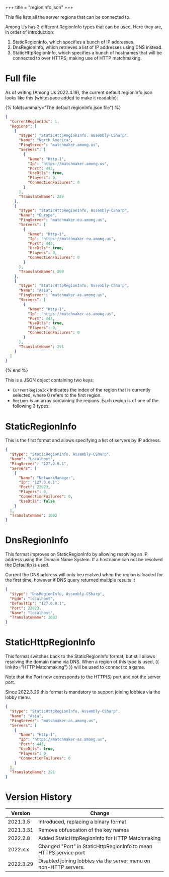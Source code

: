 +++
title = "regionInfo.json"
+++

This file lists all the server regions that can be connected to.

<!-- more -->

Among Us has 3 different RegionInfo types that can be used. Here they are, in order of introduction:

1. StaticRegionInfo, which specifies a bunch of IP addresses.
2. DnsRegionInfo, which retrieves a list of IP addresses using DNS instead.
3. StaticHttpRegionInfo, which specifies a bunch of hostnames that will be connected to over HTTPS, making use of HTTP matchmaking.

# Full file

As of writing (Among Us 2022.4.19), the current default regionInfo.json looks like this (whitespace added to make it readable):

{% fold(summary="The default regionInfo.json file") %}

```json
{
  "CurrentRegionIdx": 1,
  "Regions": [
    {
      "$type": "StaticHttpRegionInfo, Assembly-CSharp",
      "Name": "North America",
      "PingServer": "matchmaker.among.us",
      "Servers": [
        {
          "Name": "Http-1",
          "Ip": "https://matchmaker.among.us",
          "Port": 443,
          "UseDtls": true,
          "Players": 0,
          "ConnectionFailures": 0
        }
      ],
      "TranslateName": 289
    },
    {
      "$type": "StaticHttpRegionInfo, Assembly-CSharp",
      "Name": "Europe",
      "PingServer": "matchmaker-eu.among.us",
      "Servers": [
        {
          "Name": "Http-1",
          "Ip": "https://matchmaker-eu.among.us",
          "Port": 443,
          "UseDtls": true,
          "Players": 0,
          "ConnectionFailures": 0
        }
      ],
      "TranslateName": 290
    },
    {
      "$type": "StaticHttpRegionInfo, Assembly-CSharp",
      "Name": "Asia",
      "PingServer": "matchmaker-as.among.us",
      "Servers": [
        {
          "Name": "Http-1",
          "Ip": "https://matchmaker-as.among.us",
          "Port": 443,
          "UseDtls": true,
          "Players": 0,
          "ConnectionFailures": 0
        }
      ],
      "TranslateName": 291
    }
  ]
}
```

{% end %}

This is a JSON object containing two keys:

- `CurrentRegionIdx` indicates the index of the region that is currently selected, where 0 refers to the first region.
- `Regions` is an array containing the regions. Each region is of one of the following 3 types:

# StaticRegionInfo

This is the first format and allows specifying a list of servers by IP address.

```json
{
  "$type": "StaticRegionInfo, Assembly-CSharp",
  "Name": "Localhost",
  "PingServer": "127.0.0.1",
  "Servers": [
    {
      "Name": "NetworkManager",
      "Ip": "127.0.0.1",
      "Port": 22023,
      "Players": 0,
      "ConnectionFailures": 0,
      "UseDtls": false
    }
  ],
  "TranslateName": 1003
}
```

# DnsRegionInfo

This format improves on StaticRegionInfo by allowing resolving an IP address using the Domain Name System. If a hostname can not be resolved the DefaultIp is used.

Current the DNS address will only be resolved when the region is loaded for the first time, however if DNS query returned multiple results it

```json
{
  "$type": "DnsRegionInfo, Assembly-CSharp",
  "Fqdn": "localhost",
  "DefaultIp": "127.0.0.1",
  "Port": 22023,
  "Name": "localhost",
  "TranslateName": 1003
}
```

# StaticHttpRegionInfo

This format switches back to the StaticRegionInfo format, but still allows resolving the domain name via DNS. When a region of this type is used, {{ link(to="HTTP Matchmaking") }} will be used to connect to a game.

Note that the Port now corresponds to the HTTP(S) port and not the server port.

Since 2022.3.29 this format is mandatory to support joining lobbies via the lobby menu.

```json
{
  "$type": "StaticHttpRegionInfo, Assembly-CSharp",
  "Name": "Asia",
  "PingServer": "matchmaker-as.among.us",
  "Servers": [
    {
      "Name": "Http-1",
      "Ip": "https://matchmaker-as.among.us",
      "Port": 443,
      "UseDtls": true,
      "Players": 0,
      "ConnectionFailures": 0
    }
  ],
  "TranslateName": 291
}
```

# Version History

| Version   | Change                                                            |
| --------- | ----------------------------------------------------------------- |
| 2021.3.5  | Introduced, replacing a binary format                             |
| 2021.3.31 | Remove obfuscation of the key names                               |
| 2022.2.8  | Added StaticHttpRegionInfo for HTTP Matchmaking                   |
| 2022.x.x  | Changed "Port" in StaticHttpRegionInfo to mean HTTPS service port |
| 2022.3.29 | Disabled joining lobbies via the server menu on non-HTTP servers. |
